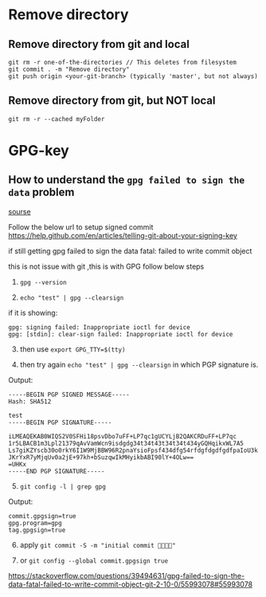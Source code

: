 # Remove directory
## Remove directory from git and local 
```
git rm -r one-of-the-directories // This deletes from filesystem
git commit . -m "Remove directory"
git push origin <your-git-branch> (typically 'master', but not always)
```
## Remove directory from git, but NOT local

```
git rm -r --cached myFolder
```

# GPG-key

## How to understand the `gpg failed to sign the data` problem

[sourse](https://gist.github.com/paolocarrasco/18ca8fe6e63490ae1be23e84a7039374)

Follow the below url to setup signed commit https://help.github.com/en/articles/telling-git-about-your-signing-key

if still getting gpg failed to sign the data fatal: failed to write commit object

this is not issue with git ,this is with GPG follow below steps

1. ```gpg --version```

2. ```echo "test" | gpg --clearsign```

if it is showing:
```
gpg: signing failed: Inappropriate ioctl for device
gpg: [stdin]: clear-sign failed: Inappropriate ioctl for device
```

3. then use ```export GPG_TTY=$(tty)```

4. then try again ```echo "test" | gpg --clearsign``` in which PGP signature is.

Output:
```
-----BEGIN PGP SIGNED MESSAGE-----
Hash: SHA512

test
-----BEGIN PGP SIGNATURE-----

iLMEAQEKAB0WIQS2V0SFHi18psvDbo7uFF+LP7qc1gUCYLjB2QAKCRDuFF+LP7qc
1r5LBACB1m3Lpl21379qAvVamWcn9isdgdg34t34t43t34t34t434yGQHqikxWL7A5
Ls7giKZYscb30o0rkY6I1W9MjBBW96R2pnaYsioFpsf434dfg54rfdgfdgdfgdfpaIoU3k
JKrYxR7yMjqUv0a2jE+97kh+bSuzqwIkMHyikbABI90lY+4OLw==
=UHKx
-----END PGP SIGNATURE-----
```
5. ```git config -l | grep gpg```

Output:
```
commit.gpgsign=true
gpg.program=gpg
tag.gpgsign=true
```

6. apply ```git commit -S -m "initial commit 🚀🚀🚀🚀"```

7. or ```git config --global commit.gpgsign true```

https://stackoverflow.com/questions/39494631/gpg-failed-to-sign-the-data-fatal-failed-to-write-commit-object-git-2-10-0/55993078#55993078